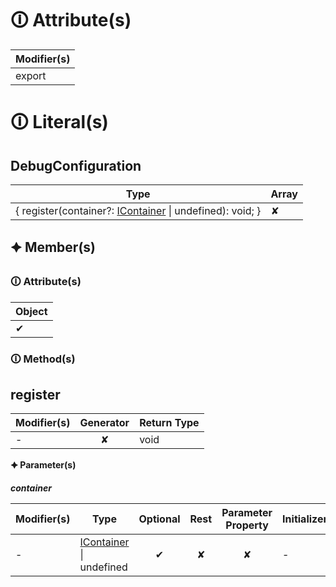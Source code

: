 # &#128712; Attribute(s)

| Modifier(s)                            |
|----------------------------------------|
| export |

# &#128712; Literal(s)

## DebugConfiguration

| Type                        | Array                           |
|-----------------------------|---------------------------------|
| { register(container?: [IContainer](https://hamedfathi.gitbook.io/aurelia-2-doc-api/kernel/interface/di/icontainer) &#124; undefined): void; } | ✘ |

## 🟆 Member(s)

### &#128712; Attribute(s)

| Object                        |
|-------------------------------|
| ✔ |

### &#128712; Method(s)

## register

| Modifier(s)                              | Generator                          | Return Type                       |
|------------------------------------------|:----------------------------------:|-----------------------------------|
| - | ✘ | void |

**&#128966; Parameter(s)**

_**container**_

| Modifier(s)                              | Type                        | Optional                           | Rest                          | Parameter Property                          | Initializer                       |
|------------------------------------------|-----------------------------|:----------------------------------:|:-----------------------------:|:-------------------------------------------:|-----------------------------------|
| - | [IContainer](https://hamedfathi.gitbook.io/aurelia-2-doc-api/kernel/interface/di/icontainer) &#124; undefined | ✔  | ✘ | ✘ | - |